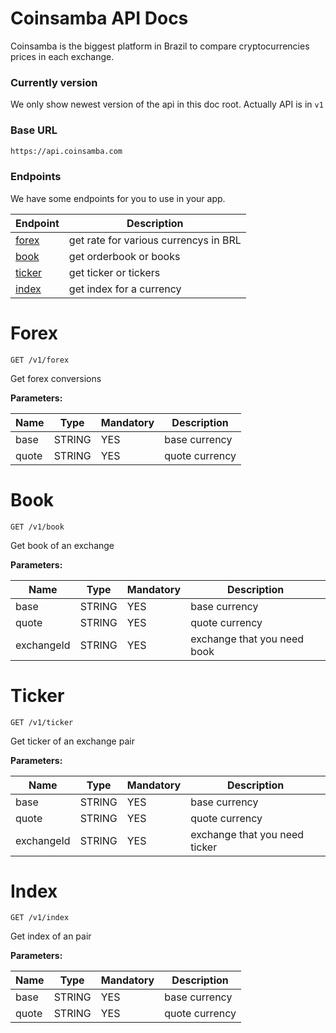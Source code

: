 # Coinsamba API Docs

Coinsamba is the biggest platform in Brazil to compare cryptocurrencies prices in each exchange.

### Currently version
We only show newest version of the api in this doc root.
Actually API is in ``v1``

### Base URL

```sh
https://api.coinsamba.com
```

### Endpoints

We have some endpoints for you to use in your app.

| Endpoint | Description |
| ------ | ------ |
| [forex](#forex) | get rate for various currencys in BRL |
| [book](#book) | get orderbook or books |
| [ticker](#ticker) | get ticker or tickers |
| [index](#index) | get index for a currency |

# Forex

```
GET /v1/forex
```

Get forex conversions

**Parameters:**

Name | Type | Mandatory | Description
------------ | ------------ | ------------ | ------------
base | STRING | YES | base currency
quote | STRING | YES | quote currency

# Book

```
GET /v1/book
```

Get book of an exchange

**Parameters:**

Name | Type | Mandatory | Description
------------ | ------------ | ------------ | ------------
base | STRING | YES | base currency
quote | STRING | YES | quote currency
exchangeId | STRING | YES | exchange that you need book

# Ticker

```
GET /v1/ticker
```

Get ticker of an exchange pair

**Parameters:**

Name | Type | Mandatory | Description
------------ | ------------ | ------------ | ------------
base | STRING | YES | base currency
quote | STRING | YES | quote currency
exchangeId | STRING | YES | exchange that you need ticker

# Index

```
GET /v1/index
```

Get index of an pair

**Parameters:**

Name | Type | Mandatory | Description
------------ | ------------ | ------------ | ------------
base | STRING | YES | base currency
quote | STRING | YES | quote currency